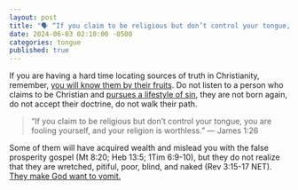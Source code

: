 ```yaml
---
layout: post
title: "🗣️ “If you claim to be religious but don’t control your tongue, you are fooling yourself, and your religion is worthless.” ― The Apostle James"
date: 2024-06-03 02:10:00 -0500
categories: tongue
published: true
---
```


If you are having a hard time locating sources of truth in Christianity, remember, [you will know them by their fruits](https://sevenshepherd.github.io/fruits/). Do not listen to a person who claims to be Christian and [pursues a lifestyle of sin](https://sevenshepherd.github.io/practicing-sin/), they are not born again, do not accept their doctrine, do not walk their path. 

> “If you claim to be religious but don’t control your tongue, you are fooling yourself, and your religion is worthless.” ― James 1:26

Some of them will have acquired wealth and mislead you with the false prosperity gospel (Mt 8:20; Heb 13:5; 1Tim 6:9-10), but they do not realize that they are wretched, pitiful, poor, blind, and naked (Rev 3:15-17 NET). [They make God want to vomit.](https://sevenshepherd.github.io/lukewarm/)

<script>
    var refTagger = {
        settings: {
            bibleVersion: 'NLT'
        }
    }; 

    (function(d, t) {
        var n=d.querySelector('[nonce]');
        refTagger.settings.nonce = n && (n.nonce||n.getAttribute('nonce'));
        var g = d.createElement(t), s = d.getElementsByTagName(t)[0];
        g.src = 'https://api.reftagger.com/v2/RefTagger.js';
        g.nonce = refTagger.settings.nonce;
        s.parentNode.insertBefore(g, s);
    }(document, 'script'));
</script>